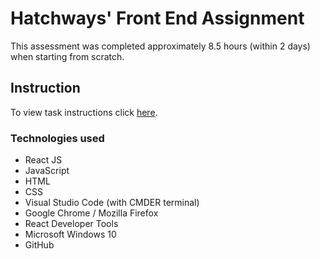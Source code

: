 # Hatchways' Front End Assignment

This assessment was completed approximately 8.5 hours (within 2 days) when starting from scratch.

## Instruction

To view task instructions click [here](https://storage.googleapis.com/hatchways-app.appspot.com/assessments/data/instructions/f-3/Front-end%20Assessment%20-%20Student%20Profiles-X1PGJPGV4CGNAOETUYV6.pdf).

### Technologies used

- React JS
- JavaScript
- HTML
- CSS
- Visual Studio Code (with CMDER terminal)
- Google Chrome / Mozilla Firefox
- React Developer Tools
- Microsoft Windows 10
- GitHub